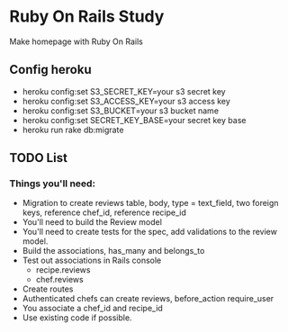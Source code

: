 # Ruby On Rails Study
Make homepage with Ruby On Rails

## Config heroku
* heroku config:set S3_SECRET_KEY=your s3 secret key
* heroku config:set S3_ACCESS_KEY=your s3 access key
* heroku config:set S3_BUCKET=your s3 bucket name
* heroku config:set SECRET_KEY_BASE=your secret key base
* heroku run rake db:migrate

## TODO List
### Things you'll need:
* Migration to create reviews table, body, type = text_field, two foreign keys, reference chef_id, reference recipe_id
* You'll need to build the Review model
* You'll need to create tests for the spec, add validations to the review model.
* Build the associations, has_many and belongs_to
* Test out associations in Rails console
    * recipe.reviews
    * chef.reviews
* Create routes
* Authenticated chefs can create reviews, before_action require_user
* You associate a chef_id and recipe_id
* Use existing code if possible.